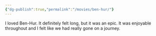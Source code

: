 ```yaml
---
{"dg-publish":true,"permalink":"/movies/ben-hur/"}
---
```



I loved Ben-Hur. It definitely felt long, but it was an epic. It was enjoyable throughout and I felt like we had really gone on a journey.
